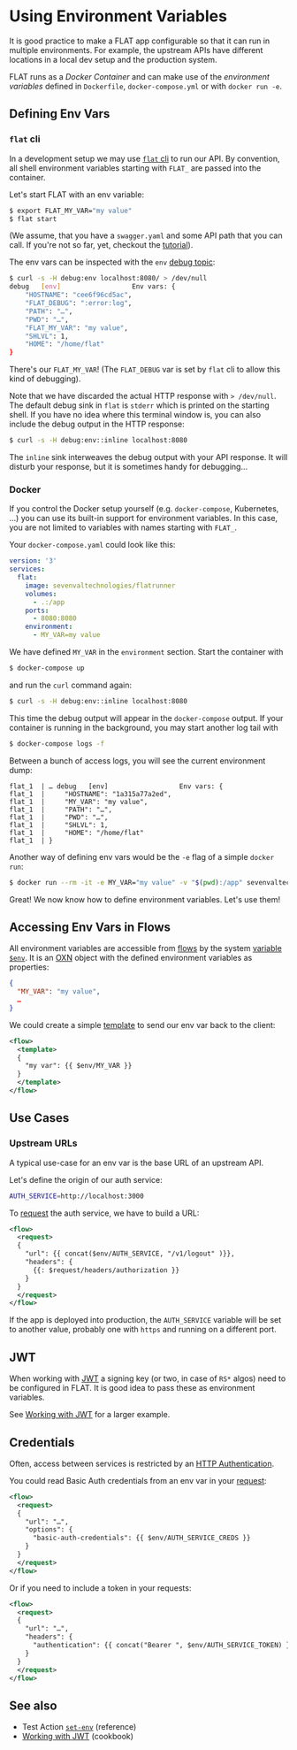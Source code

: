 # Using Environment Variables

It is good practice to make a FLAT app configurable so that it can run in multiple environments. For example, the upstream APIs have different locations in a local dev setup and the production system.

FLAT runs as a _Docker Container_ and can make use of the _environment variables_ defined in `Dockerfile`, `docker-compose.yml` or with `docker run -e`.


## Defining Env Vars

### `flat` cli

In a development setup we may use [`flat` cli](/reference/flat-cli.md) to run our API. By convention, all shell environment variables starting with `FLAT_` are passed into the container.

Let's start FLAT with an env variable:

```bash
$ export FLAT_MY_VAR="my value"
$ flat start
```

(We assume, that you have a `swagger.yaml` and some API path that you can call. If you're not so far, yet, checkout the [tutorial](/tutorial/README.md)).

The env vars can be inspected with the `env` [debug topic](/reference/debugging.md):

```bash
$ curl -s -H debug:env localhost:8080/ > /dev/null
debug   [env]                  Env vars: {
    "HOSTNAME": "cee6f96cd5ac",
    "FLAT_DEBUG": ":error:log",
    "PATH": "…",
    "PWD": "…",
    "FLAT_MY_VAR": "my value",
    "SHLVL": 1,
    "HOME": "/home/flat"
}
```

There's our `FLAT_MY_VAR`! (The `FLAT_DEBUG` var is set by `flat` cli to allow this kind of debugging).

Note that we have discarded the actual HTTP response with `> /dev/null`. The default debug sink in `flat` is `stderr` which is printed on the starting shell. If you have no idea where this terminal window is, you can also include the debug output in the HTTP response:

```bash
$ curl -s -H debug:env::inline localhost:8080
```

The `inline` sink interweaves the debug output with your API response. It will disturb your response, but it is sometimes handy for debugging…

### Docker

If you control the Docker setup yourself (e.g. `docker-compose`, Kubernetes, …) you can use its built-in support for environment variables. In this case, you are not limited to variables with names starting with `FLAT_`.

Your `docker-compose.yaml` could look like this:
```yaml
version: '3'
services:
  flat:
    image: sevenvaltechnologies/flatrunner
    volumes:
      - .:/app
    ports:
      - 8080:8080
    environment:
      - MY_VAR=my value
```

We have defined `MY_VAR` in the `environment` section. Start the container with

```bash
$ docker-compose up
```

and run the `curl` command again:

```bash
$ curl -s -H debug:env::inline localhost:8080
```

This time the debug output will appear in the `docker-compose` output. If your container is running in the background, you may start another log tail with

```bash
$ docker-compose logs -f
```

Between a bunch of access logs, you will see the current environment dump:

```
flat_1  | … debug   [env]                  Env vars: {
flat_1  |     "HOSTNAME": "1a315a77a2ed",
flat_1  |     "MY_VAR": "my value",
flat_1  |     "PATH": "…",
flat_1  |     "PWD": "…",
flat_1  |     "SHLVL": 1,
flat_1  |     "HOME": "/home/flat"
flat_1  | }
```

Another way of defining env vars would be the `-e` flag of a simple `docker run`:

```bash
$ docker run --rm -it -e MY_VAR="my value" -v "$(pwd):/app" sevenvaltechnologies/flatrunner
```

Great! We now know how to define environment variables. Let's use them!

## Accessing Env Vars in Flows

All environment variables are accessible from [flows](/reference/flow.md) by the system [variable `$env`](/reference/variables.md). It is an [OXN](/reference/templating/oxn.md) object with the defined environment variables as properties:

```json
{
  "MY_VAR": "my value",
  …
}
```

We could create a simple [template](/reference/actions/template.md) to send our env var back to the client:

```xml
<flow>
  <template>
  {
    "my var": {{ $env/MY_VAR }}
  }
  </template>
</flow>
```

## Use Cases

### Upstream URLs

A typical use-case for an env var is the base URL of an upstream API.

Let's define the origin of our auth service:

```bash
AUTH_SERVICE=http://localhost:3000
```

To [request](/reference/actions/request.md) the auth service, we have to build a URL:

```xml
<flow>
  <request>
  {
    "url": {{ concat($env/AUTH_SERVICE, "/v1/logout" )}},
    "headers": {
      {{: $request/headers/authorization }}
    }
  }
  </request>
</flow>
```

If the app is deployed into production, the `AUTH_SERVICE` variable will be set to another value, probably one with `https` and running on a different port.

## JWT

When working with [JWT](https://en.wikipedia.org/wiki/JSON_Web_Token) a signing key (or two, in case of `RS*` algos) need to be configured in FLAT. It is good idea to pass these as environment variables.

See [Working with JWT](/cookbook/jwt.md) for a larger example.

## Credentials

Often, access between services is restricted by an [HTTP Authentication](https://developer.mozilla.org/en-US/docs/Web/HTTP/Authentication).

You could read Basic Auth credentials from an env var in your [request](/reference/actions/request.md#options):

```xml
<flow>
  <request>
  {
    "url": "…",
    "options": {
      "basic-auth-credentials": {{ $env/AUTH_SERVICE_CREDS }}
    }
  }
  </request>
</flow>
```

Or if you need to include a token in your requests:

```xml
<flow>
  <request>
  {
    "url": "…",
    "headers": {
      "authentication": {{ concat("Bearer ", $env/AUTH_SERVICE_TOKEN) }}
    }
  }
  </request>
</flow>
```

## See also

* Test Action [`set-env`](/reference/actions/set-env.md) (reference)
* [Working with JWT](/cookbook/jwt.md) (cookbook)
